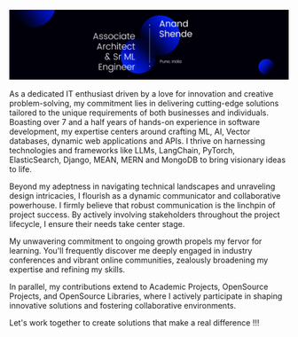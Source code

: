 ![Anand Shende](./1706794672446.jpeg)


As a dedicated IT enthusiast driven by a love for innovation and creative problem-solving, my commitment lies in delivering cutting-edge solutions tailored to the unique requirements of both businesses and individuals. 
Boasting over 7 and a half years of hands-on experience in software development, my expertise centers around crafting ML, AI, Vector databases, dynamic web applications and APIs. I thrive on harnessing technologies and frameworks like LLMs, LangChain, PyTorch, ElasticSearch, Django, MEAN, MERN and MongoDB to bring visionary ideas to life.

Beyond my adeptness in navigating technical landscapes and unraveling design intricacies, I flourish as a dynamic communicator and collaborative powerhouse. I firmly believe that robust communication is the linchpin of project success. By actively involving stakeholders throughout the project lifecycle, I ensure their needs take center stage.

My unwavering commitment to ongoing growth propels my fervor for learning. You'll frequently discover me deeply engaged in industry conferences and vibrant online communities, zealously broadening my expertise and refining my skills.

In parallel, my contributions extend to Academic Projects, OpenSource Projects, and OpenSource Libraries, where I actively participate in shaping innovative solutions and fostering collaborative environments.

Let's work together to create solutions that make a real difference !!!
